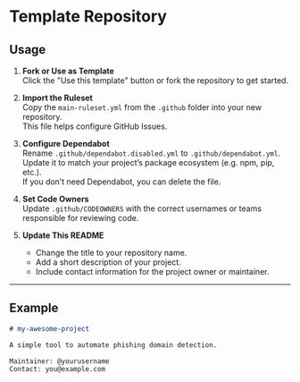 # Template Repository

## Usage

1. **Fork or Use as Template**  
   Click the "Use this template" button or fork the repository to get started.

2. **Import the Ruleset**  
   Copy the `main-ruleset.yml` from the `.github` folder into your new repository.  
   This file helps configure GitHub Issues.

3. **Configure Dependabot**  
   Rename `.github/dependabot.disabled.yml` to `.github/dependabot.yml`.  
   Update it to match your project’s package ecosystem (e.g. npm, pip, etc.).  
   If you don’t need Dependabot, you can delete the file.

4. **Set Code Owners**  
   Update `.github/CODEOWNERS` with the correct usernames or teams responsible for reviewing code.

5. **Update This README**  
   - Change the title to your repository name.  
   - Add a short description of your project.  
   - Include contact information for the project owner or maintainer.

---

## Example

```markdown
# my-awesome-project

A simple tool to automate phishing domain detection.

Maintainer: @yourusername  
Contact: you@example.com
```
